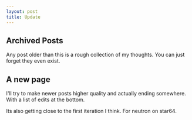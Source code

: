 ```yaml
---
layout: post
title: Update
---
```


## Archived Posts

Any post older than this is a rough collection of my thoughts. You can just forget they even exist.

## A new page

I'll try to make newer posts higher quality and actually ending somewhere. With a list of edits at the bottom.

Its also getting close to the first iteration I think. For neutron on star64.
